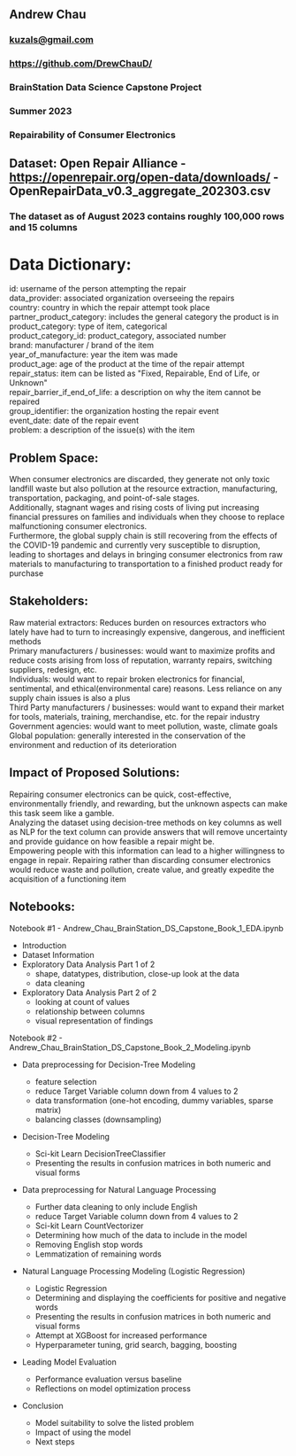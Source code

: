 ## Andrew Chau 
### kuzals@gmail.com
### https://github.com/DrewChauD/
### BrainStation Data Science Capstone Project
### Summer 2023
### Repairability of Consumer Electronics

## Dataset: Open Repair Alliance - https://openrepair.org/open-data/downloads/ - OpenRepairData_v0.3_aggregate_202303.csv

### The dataset as of August 2023 contains roughly 100,000 rows and 15 columns

# Data Dictionary:

id: username of the person attempting the repair <br>
data_provider: associated organization overseeing the repairs <br>
country: country in which the repair attempt took place <br>
partner_product_category: includes the general category the product is in <br>
product_category: type of item, categorical <br>
product_category_id: product_category, associated number <br>
brand: manufacturer / brand of the item <br>
year_of_manufacture: year the item was made <br>
product_age: age of the product at the time of the repair attempt <br>
repair_status: item can be listed as "Fixed, Repairable, End of Life, or Unknown" <br>
repair_barrier_if_end_of_life: a description on why the item cannot be repaired <br>
group_identifier: the organization hosting the repair event <br>
event_date: date of the repair event <br>
problem: a description of the issue(s) with the item <br>

## Problem Space: 

When consumer electronics are discarded, they generate not only toxic landfill waste but also pollution at the resource extraction, manufacturing, transportation, packaging, and point-of-sale stages. <br>
Additionally, stagnant wages and rising costs of living put increasing financial pressures on families and individuals when they choose to replace malfunctioning consumer electronics. <br>
Furthermore, the global supply chain is still recovering from the effects of the COVID-19 pandemic and currently very susceptible to disruption, leading to shortages and delays in bringing consumer electronics from raw materials to manufacturing to transportation to a finished product ready for purchase

## Stakeholders:

Raw material extractors: Reduces burden on resources extractors who lately have had to turn to increasingly expensive, dangerous, and inefficient methods <br>
Primary manufacturers / businesses: would want to maximize profits and reduce costs arising from loss of reputation, warranty repairs, switching suppliers, redesign, etc.<br>
Individuals: would want to repair broken electronics for financial, sentimental, and ethical(environmental care) reasons. Less reliance on any supply chain issues is also a plus<br>
Third Party manufacturers / businesses: would want to expand their market for tools, materials, training, merchandise, etc. for the repair industry<br>
Government agencies: would want to meet pollution, waste, climate goals<br>
Global population: generally interested in the conservation of the environment and reduction of its deterioration<br>


## Impact of Proposed Solutions: 

Repairing consumer electronics can be quick, cost-effective, environmentally friendly, and rewarding, but the unknown aspects can make this task seem like a gamble. <br>
Analyzing the dataset using decision-tree methods on key columns as well as NLP for the text column can provide answers that will remove uncertainty and provide guidance on how feasible a repair might be. <br>
Empowering people with this information can lead to a higher willingness to engage in repair. Repairing rather than discarding consumer electronics would reduce waste and pollution, create value, and greatly expedite the acquisition of a functioning item

## Notebooks: 

Notebook #1 - Andrew_Chau_BrainStation_DS_Capstone_Book_1_EDA.ipynb

* Introduction
* Dataset Information
* Exploratory Data Analysis Part 1 of 2
  - shape, datatypes, distribution, close-up look at the data
  - data cleaning
* Exploratory Data Analysis Part 2 of 2
  - looking at count of values
  - relationship between columns
  - visual representation of findings

Notebook #2 - Andrew_Chau_BrainStation_DS_Capstone_Book_2_Modeling.ipynb

* Data preprocessing for Decision-Tree Modeling
  - feature selection
  - reduce Target Variable column down from 4 values to 2
  - data transformation (one-hot encoding, dummy variables, sparse matrix)
  - balancing classes (downsampling)
* Decision-Tree Modeling
  - Sci-kit Learn DecisionTreeClassifier
  - Presenting the results in confusion matrices in both numeric and visual forms
* Data preprocessing for Natural Language Processing
  - Further data cleaning to only include English
  - reduce Target Variable column down from 4 values to 2
  - Sci-kit Learn CountVectorizer
  - Determining how much of the data to include in the model
  - Removing English stop words
  - Lemmatization of remaining words
* Natural Language Processing Modeling (Logistic Regression)
  - Logistic Regression
  - Determining and displaying the coefficients for positive and negative words
  - Presenting the results in confusion matrices in both numeric and visual forms
  - Attempt at XGBoost for increased performance
  - Hyperparameter tuning, grid search, bagging, boosting

* Leading Model Evaluation
  - Performance evaluation versus baseline
  - Reflections on model optimization process

* Conclusion
  - Model suitability to solve the listed problem
  - Impact of using the model
  - Next steps